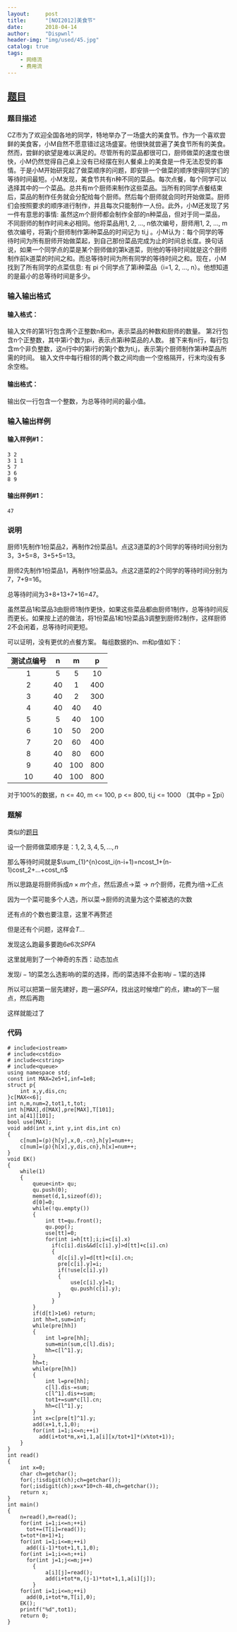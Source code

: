 ```yaml
---
layout:     post
title:      "[NOI2012]美食节"
date:       2018-04-14
author:     "Dispwnl"
header-img: "img/used/45.jpg"
catalog: true
tags:
    - 网络流
    - 费用流
---
```

## [题目](https://www.luogu.org/problemnew/show/P2050)
### 题目描述
CZ市为了欢迎全国各地的同学，特地举办了一场盛大的美食节。作为一个喜欢尝鲜的美食客，小M自然不愿意错过这场盛宴。他很快就尝遍了美食节所有的美食。然而，尝鲜的欲望是难以满足的。尽管所有的菜品都很可口，厨师做菜的速度也很快，小M仍然觉得自己桌上没有已经摆在别人餐桌上的美食是一件无法忍受的事情。于是小M开始研究起了做菜顺序的问题，即安排一个做菜的顺序使得同学们的等待时间最短。小M发现，美食节共有n种不同的菜品。每次点餐，每个同学可以选择其中的一个菜品。总共有m个厨师来制作这些菜品。当所有的同学点餐结束后，菜品的制作任务就会分配给每个厨师。然后每个厨师就会同时开始做菜。厨师们会按照要求的顺序进行制作，并且每次只能制作一人份。此外，小M还发现了另一件有意思的事情: 虽然这m个厨师都会制作全部的n种菜品，但对于同一菜品，不同厨师的制作时间未必相同。他将菜品用1, 2, ..., n依次编号，厨师用1, 2, ..., m依次编号，将第j个厨师制作第i种菜品的时间记为 ti,j 。小M认为：每个同学的等待时间为所有厨师开始做菜起，到自己那份菜品完成为止的时间总长度。换句话说，如果一个同学点的菜是某个厨师做的第k道菜，则他的等待时间就是这个厨师制作前k道菜的时间之和。而总等待时间为所有同学的等待时间之和。现在，小M找到了所有同学的点菜信息: 有 pi 个同学点了第i种菜品（i=1, 2, ..., n）。他想知道的是最小的总等待时间是多少。

### 输入输出格式
#### 输入格式：
输入文件的第1行包含两个正整数n和m，表示菜品的种数和厨师的数量。 第2行包含n个正整数，其中第i个数为pi，表示点第i种菜品的人数。 接下来有n行，每行包含m个非负整数，这n行中的第i行的第j个数为ti,j，表示第j个厨师制作第i种菜品所需的时间。 输入文件中每行相邻的两个数之间均由一个空格隔开，行末均没有多余空格。

#### 输出格式：
输出仅一行包含一个整数，为总等待时间的最小值。

### 输入输出样例
#### 输入样例#1：
```plain
3 2 
3 1 1 
5 7 
3 6 
8 9
```
#### 输出样例#1： 
```plain
47
```
### 说明
厨师1先制作1份菜品2，再制作2份菜品1。点这3道菜的3个同学的等待时间分别为3，3+5=8，3+5+5=13。

厨师2先制作1份菜品1，再制作1份菜品3。点这2道菜的2个同学的等待时间分别为7，7+9=16。

总等待时间为3+8+13+7+16=47。

虽然菜品1和菜品3由厨师1制作更快，如果这些菜品都由厨师1制作，总等待时间反而更长。如果按上述的做法，将1份菜品1和1份菜品3调整到厨师2制作，这样厨师2不会闲着，总等待时间更短。

可以证明，没有更优的点餐方案。 每组数据的n、m和p值如下：

| 测试点编号 | n | m | p |
| :----------: | :----------: | :----------: | :----------: |
| 1 | 5 | 5 | 10 |
| 2 | 40 | 1 | 400 |
| 3 | 40 | 2 | 300 |
| 4 | 40 | 40 | 40 |
| 5 | 5 | 40 | 100 |
| 6 | 10 | 50 | 200 |
| 7 | 20 | 60 | 400 |
| 8 | 40 | 80 | 600 |
| 9 | 40 | 100 | 800 |
|10 | 40 | 100 | 800 |

对于100%的数据，n <= 40, m <= 100, p <= 800, ti,j <= 1000 （其中p = ∑pi）

### 题解

类似的[题目](https://www.luogu.org/problemnew/show/P2053)

设一个厨师做菜顺序是：$1,2,3,4,5,...,n$

那么等待时间就是$\sum_{1}^{n}cost_i(n-i+1)=ncost_1+(n-1)cost_2+...+cost_n$

所以思路是将厨师拆成$n\times m$个点，然后源点$\rightarrow$菜$\rightarrow n$个厨师，花费为$i$倍$\rightarrow$汇点

因为一个菜可能多个人选，所以菜$\rightarrow$厨师的流量为这个菜被选的次数

还有点的个数也要注意，这里不再赘述

但是还有个问题，这样会$T$...

发现这么跑最多要跑$6e6$次$SPFA$

这里就用到了一个神奇的东西：动态加点

发现$i-1$的菜怎么选影响$i$的菜的选择，而$i$的菜选择不会影响$i-1$菜的选择

所以可以把第一层先建好，跑一遍$SPFA$，找出这时候增广的点，建ta的下一层点，然后再跑

这样就能过了

### 代码
```
# include<iostream>
# include<cstdio>
# include<cstring>
# include<queue>
using namespace std;
const int MAX=2e5+1,inf=1e8;
struct p{
    int x,y,dis,cn;
}c[MAX<<6];
int n,m,num=2,tot1,t,tot;
int h[MAX],d[MAX],pre[MAX],T[101];
int a[41][101];
bool use[MAX];
void add(int x,int y,int dis,int cn)
{
    c[num]=(p){h[y],x,0,-cn},h[y]=num++;
    c[num]=(p){h[x],y,dis,cn},h[x]=num++;
}
void EK()
{
    while(1)
    {
        queue<int> qu;
        qu.push(0);
        memset(d,1,sizeof(d));
        d[0]=0;
        while(!qu.empty())
        {
            int tt=qu.front();
            qu.pop();
            use[tt]=0;
            for(int i=h[tt];i;i=c[i].x)
              if(c[i].dis&&d[c[i].y]>d[tt]+c[i].cn)
              {
              	d[c[i].y]=d[tt]+c[i].cn;
              	pre[c[i].y]=i;
              	if(!use[c[i].y])
              	{
              		use[c[i].y]=1;
              		qu.push(c[i].y);
                }
              }
        }
        if(d[t]>1e6) return;
        int hh=t,sum=inf;
        while(pre[hh])
        {
            int l=pre[hh];
            sum=min(sum,c[l].dis);
            hh=c[l^1].y;
        }
        hh=t;
        while(pre[hh])
        {
            int l=pre[hh];
            c[l].dis-=sum;
            c[l^1].dis+=sum;
            tot1+=sum*c[l].cn;
            hh=c[l^1].y;
        }
        int x=c[pre[t]^1].y;
        add(x+1,t,1,0);
        for(int i=1;i<=n;++i)
          add(i+tot*m,x+1,1,a[i][x/tot+1]*(x%tot+1));
    }
}
int read()
{
	int x=0;
	char ch=getchar();
	for(;!isdigit(ch);ch=getchar());
	for(;isdigit(ch);x=x*10+ch-48,ch=getchar());
	return x;
}
int main()
{
	n=read(),m=read();
	for(int i=1;i<=n;++i)
      tot+=(T[i]=read());
    t=tot*(m+1)+1;
    for(int i=1;i<=m;++i)
      add((i-1)*tot+1,t,1,0);
    for(int i=1;i<=n;++i)
      for(int j=1;j<=m;j++)
        {
        	a[i][j]=read();
        	add(i+tot*m,(j-1)*tot+1,1,a[i][j]);
	  	}
	for(int i=1;i<=n;++i)
	  add(0,i+tot*m,T[i],0);
    EK();
    printf("%d",tot1);
    return 0;
}
```

